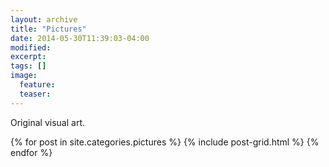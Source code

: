 ```yaml
---
layout: archive
title: "Pictures"
date: 2014-05-30T11:39:03-04:00
modified:
excerpt: 
tags: []
image:
  feature:
  teaser:
---
```


Original visual art.  

<div class="tiles">
{% for post in site.categories.pictures %}
  {% include post-grid.html %}
{% endfor %}
</div><!-- /.tiles -->
